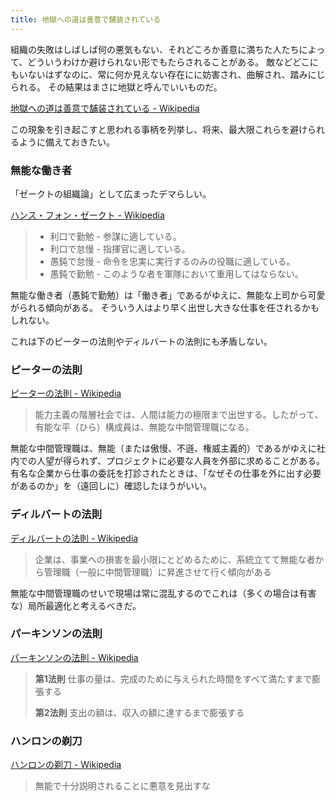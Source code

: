 ```yaml
---
title: 地獄への道は善意で舗装されている
---
```


組織の失敗はしばしば何の悪気もない、それどころか善意に満ちた人たちによって、どういうわけか避けられない形でもたらされることがある。
敵などどこにもいないはずなのに、常に何か見えない存在にに妨害され、曲解され、踏みにじられる。
その結果はまさに地獄と呼んでいいものだ。

[地獄への道は善意で舗装されている - Wikipedia](https://ja.wikipedia.org/wiki/%E5%9C%B0%E7%8D%84%E3%81%B8%E3%81%AE%E9%81%93%E3%81%AF%E5%96%84%E6%84%8F%E3%81%A7%E8%88%97%E8%A3%85%E3%81%95%E3%82%8C%E3%81%A6%E3%81%84%E3%82%8B)


この現象を引き起こすと思われる事柄を列挙し、将来、最大限これらを避けられるように備えておきたい。


### 無能な働き者

「ゼークトの組織論」として広まったデマらしい。

[ハンス・フォン・ゼークト - Wikipedia](https://ja.wikipedia.org/wiki/%E3%83%8F%E3%83%B3%E3%82%B9%E3%83%BB%E3%83%95%E3%82%A9%E3%83%B3%E3%83%BB%E3%82%BC%E3%83%BC%E3%82%AF%E3%83%88)

> - 利口で勤勉 - 参謀に適している。
> - 利口で怠慢 - 指揮官に適している。
> - 愚鈍で怠慢 - 命令を忠実に実行するのみの役職に適している。
> - 愚鈍で勤勉 - このような者を軍隊において重用してはならない。

無能な働き者（愚鈍で勤勉）は「働き者」であるがゆえに、無能な上司から可愛がられる傾向がある。
そういう人はより早く出世し大きな仕事を任されるかもしれない。

これは下のピーターの法則やディルバートの法則にも矛盾しない。


### ピーターの法則

[ピーターの法則 - Wikipedia](https://ja.wikipedia.org/wiki/%E3%83%94%E3%83%BC%E3%82%BF%E3%83%BC%E3%81%AE%E6%B3%95%E5%89%87)

> 能力主義の階層社会では、人間は能力の極限まで出世する。したがって、有能な平（ひら）構成員は、無能な中間管理職になる。

無能な中間管理職は、無能（または傲慢、不遜、権威主義的）であるがゆえに社内での人望が得られず、プロジェクトに必要な人員を外部に求めることがある。
有名な企業から仕事の委託を打診されたときは、「なぜその仕事を外に出す必要があるのか」を（遠回しに）確認したほうがいい。


### ディルバートの法則

[ディルバートの法則 - Wikipedia](https://ja.wikipedia.org/wiki/%E3%83%87%E3%82%A3%E3%83%AB%E3%83%90%E3%83%BC%E3%83%88%E3%81%AE%E6%B3%95%E5%89%87)

> 企業は、事業への損害を最小限にとどめるために、系統立てて無能な者から管理職（一般に中間管理職）に昇進させて行く傾向がある

無能な中間管理職のせいで現場は常に混乱するのでこれは（多くの場合は有害な）局所最適化と考えるべきだ。

### パーキンソンの法則

[パーキンソンの法則 - Wikipedia](https://ja.wikipedia.org/wiki/%E3%83%91%E3%83%BC%E3%82%AD%E3%83%B3%E3%82%BD%E3%83%B3%E3%81%AE%E6%B3%95%E5%89%87)

> **第1法則**
> 仕事の量は、完成のために与えられた時間をすべて満たすまで膨張する
> 
> **第2法則**
> 支出の額は、収入の額に達するまで膨張する



### ハンロンの剃刀

[ハンロンの剃刀 - Wikipedia](https://ja.wikipedia.org/wiki/%E3%83%8F%E3%83%B3%E3%83%AD%E3%83%B3%E3%81%AE%E5%89%83%E5%88%80)

> 無能で十分説明されることに悪意を見出すな
